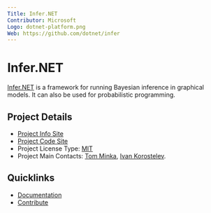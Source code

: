 ```yaml
---
Title: Infer.NET
Contributor: Microsoft
Logo: dotnet-platform.png
Web: https://github.com/dotnet/infer
---
```

# Infer.NET

[Infer.NET](https://github.com/dotnet/infer) is a framework for running Bayesian inference in graphical models. It can also be used for probabilistic programming.

## Project Details

* [Project Info Site](https://github.com/dotnet/infer)
* [Project Code Site](https://github.com/dotnet/infer)
* Project License Type: [MIT](https://github.com/dotnet/infer/blob/master/LICENSE.txt)
* Project Main Contacts: [Tom Minka](https://github.com/tminka), [Ivan Korostelev](https://github.com/lazy).

## Quicklinks

* [Documentation](https://github.com/dotnet/infer)
* [Contribute](https://github.com/dotnet/infer/blob/master/CONTRIBUTING.md)
